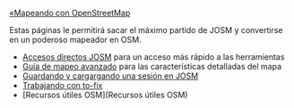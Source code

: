 [«Mapeando con OpenStreetMap](https://github.com/mapbox/mapping/wiki/Mapeando-con-OpenStreetMap)

Estas páginas le permitirá sacar el máximo partido de JOSM y convertirse en un poderoso mapeador en OSM.

- [Accesos directos JOSM](https://github.com/mapbox/mapping/wiki/Accesos-directos-JOSM) para un acceso más rápido a las herramientas
- [Guía de mapeo avanzado](https://github.com/mapbox/mapping/wiki/Guia-de-mapeo-avanzado) para las características detalladas del mapa
- [Guardando y cargargando una sesión en JOSM](https://github.com/mapbox/mapping/wiki/Guardando-y-cargando-una-sesi%C3%B3n-en-JOSM)
- [Trabajando con to-fix](https://github.com/mapbox/mapping/wiki/Trabajando-con-To-fix)
- [Recursos útiles OSM](Recursos útiles OSM)